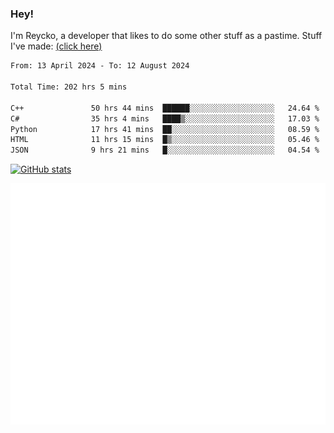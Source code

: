 ### Hey!
I'm Reycko, a developer that likes to do some other stuff as a pastime.
Stuff I've made: [(click here)](https://pastebin.com/raw/QiNpEYja)

<!--START_SECTION:wakasection-->

```txt
From: 13 April 2024 - To: 12 August 2024

Total Time: 202 hrs 5 mins

C++               50 hrs 44 mins  ██████░░░░░░░░░░░░░░░░░░░   24.64 %
C#                35 hrs 4 mins   ████▒░░░░░░░░░░░░░░░░░░░░   17.03 %
Python            17 hrs 41 mins  ██░░░░░░░░░░░░░░░░░░░░░░░   08.59 %
HTML              11 hrs 15 mins  █▒░░░░░░░░░░░░░░░░░░░░░░░   05.46 %
JSON              9 hrs 21 mins   █░░░░░░░░░░░░░░░░░░░░░░░░   04.54 %
```

<!--END_SECTION:wakasection-->

[![GitHub stats](https://github-readme-stats.vercel.app/api?username=Reycko&show_icons=true&theme=dark&hide_title=true&count_private=true)](https://github.com/anuraghazra/github-readme-stats)

![Metrics](/github-metrics.svg)
